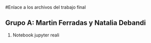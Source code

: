 #Enlace a los archivos del trabajo final 

## Grupo A: Martin Ferradas y Natalia Debandi

1. Notebook jupyter reali
